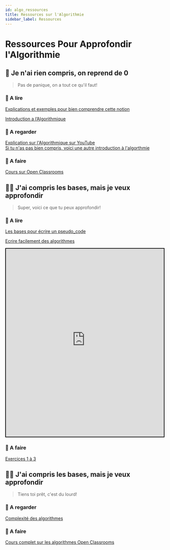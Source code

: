 ```yaml
---
id: algo_ressources
title: Ressources sur l'Algorithmie
sidebar_label: Ressources
---
```


# Ressources Pour Approfondir l'Algorithmie

## 🏁 Je n'ai rien compris, on reprend de 0

> Pas de panique, on a tout ce qu'il faut!

### 📖 A lire

[Explications et exemples pour bien comprendre cette notion](http://villemin.gerard.free.fr/Wwwgvmm/Logique/IAalgorD.htm)

[Introduction a l’Algorithmique](http://pise.info/algo/introduction.htm)

### 🍿 A regarder

[Explication sur l'Algorithmique sur YouTube](https://www.youtube.com/watch?v=fgcGdkhtUcE&list=PLU1uhUPH-DQDup76tvg6XnRjkR719AaFA)  
[Si tu n'as pas bien compris, voici une autre introduction à l'algorthmie](https://www.youtube.com/watch?v=rKkxWayZPHM)

### 🚀 A faire

[Cours sur Open Classrooms](http://openclassrooms.com/fr/courses/1467201-algorithmique-pour-lapprenti-programmeur)

## 👩‍💻 J'ai compris les bases, mais je veux approfondir

> Super, voici ce que tu peux approfondir!

### 📖 A lire

[Les bases pour écrire un pseudo_code](https://h-deb.clg.qc.ca/CLG/Cours/Bon-Pseudocode.html)

[Ecrire facilement des algorithmes](https://apprendre-la-programmation.net/debutant-ecrire-facilement-algorithme/)

<iframe style="width:100%; height:600px; border:2px solid black" src="https://apprendre-la-programmation.net/debutant-ecrire-facilement-algorithme/"></iframe>

### 🚀 A faire

[Exercices 1 à 3](./algo_exercices)

## 👩‍💻 J'ai compris les bases, mais je veux approfondir

> Tiens toi prêt, c'est du lourd!

### 🍿 A regarder

[Complexité des algorithmes](https://www.youtube.com/watch?v=c2HzJEEpWmU)

### 🚀 A faire

[Cours complet sur les algorithmes Open Classrooms](https://openclassrooms.com/fr/courses/4366701-decouvrez-le-fonctionnement-des-algorithmes)
